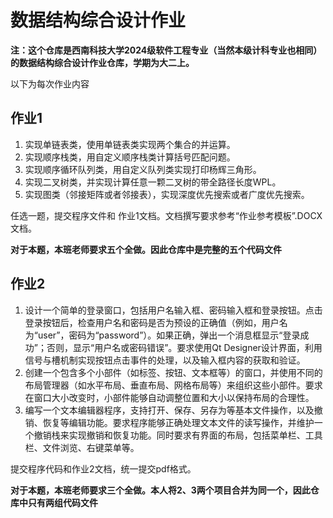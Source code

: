 # 数据结构综合设计作业

**注：这个仓库是西南科技大学2024级软件工程专业（当然本级计科专业也相同）的数据结构综合设计作业仓库，学期为大二上。**

以下为每次作业内容

## 作业1

1. 实现单链表类，使用单链表类实现两个集合的并运算。
2. 实现顺序栈类，用自定义顺序栈类计算括号匹配问题。
3. 实现顺序循环队列类，用自定义队列类实现打印杨辉三角形。
4. 实现二叉树类，并实现计算任意一颗二叉树的带全路径长度WPL。
5. 实现图类（邻接矩阵或者邻接表），实现深度优先搜索或者广度优先搜索。  

任选一题，提交程序文件和 作业1文档。文档撰写要求参考“作业参考模板”.DOCX文档。

**对于本题，本班老师要求五个全做。因此仓库中是完整的五个代码文件**

## 作业2

1. 设计一个简单的登录窗口，包括用户名输入框、密码输入框和登录按钮。点击登录按钮后，检查用户名和密码是否为预设的正确值（例如，用户名为“user”，密码为“password”）。如果正确，弹出一个消息框显示“登录成功”；否则，显示“用户名或密码错误”。要求使用Qt Designer设计界面，利用信号与槽机制实现按钮点击事件的处理，以及输入框内容的获取和验证。
2. 创建一个包含多个小部件（如标签、按钮、文本框等）的窗口，并使用不同的布局管理器（如水平布局、垂直布局、网格布局等）来组织这些小部件。要求在窗口大小改变时，小部件能够自动调整位置和大小以保持布局的合理性。
3. 编写一个文本编辑器程序，支持打开、保存、另存为等基本文件操作，以及撤销、恢复等编辑功能。要求程序能够正确处理文本文件的读写操作，并维护一个撤销栈来实现撤销和恢复功能。同时要求有界面的布局，包括菜单栏、工具栏、文件浏览、右键菜单等。

 提交程序代码和作业2文档，统一提交pdf格式。 

**对于本题，本班老师要求三个全做。本人将2、3两个项目合并为同一个，因此仓库中只有两组代码文件**

